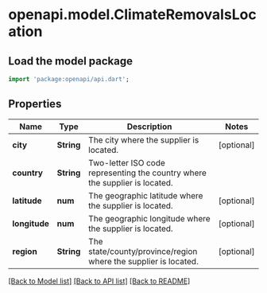 # openapi.model.ClimateRemovalsLocation

## Load the model package
```dart
import 'package:openapi/api.dart';
```

## Properties
Name | Type | Description | Notes
------------ | ------------- | ------------- | -------------
**city** | **String** | The city where the supplier is located. | [optional] 
**country** | **String** | Two-letter ISO code representing the country where the supplier is located. | 
**latitude** | **num** | The geographic latitude where the supplier is located. | [optional] 
**longitude** | **num** | The geographic longitude where the supplier is located. | [optional] 
**region** | **String** | The state/county/province/region where the supplier is located. | [optional] 

[[Back to Model list]](../README.md#documentation-for-models) [[Back to API list]](../README.md#documentation-for-api-endpoints) [[Back to README]](../README.md)


